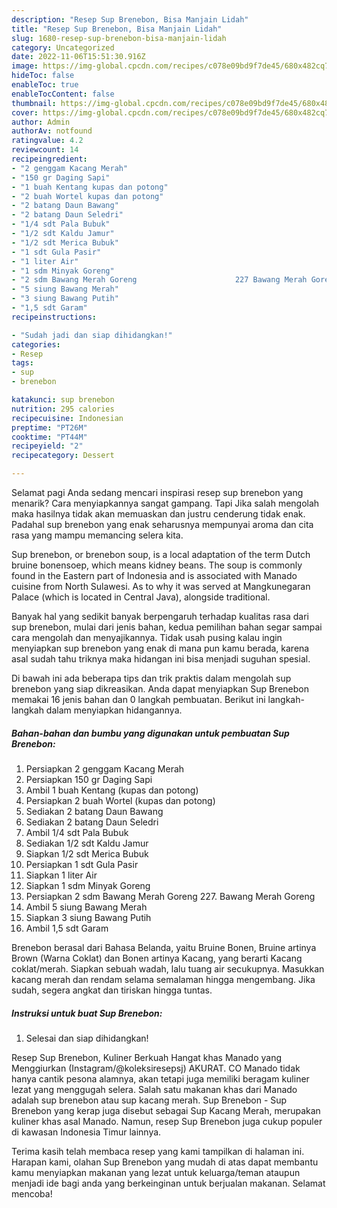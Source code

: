 ```yaml
---
description: "Resep Sup Brenebon, Bisa Manjain Lidah"
title: "Resep Sup Brenebon, Bisa Manjain Lidah"
slug: 1680-resep-sup-brenebon-bisa-manjain-lidah
category: Uncategorized
date: 2022-11-06T15:51:30.916Z
image: https://img-global.cpcdn.com/recipes/c078e09bd9f7de45/680x482cq70/sup-brenebon-foto-resep-utama.jpg
hideToc: false
enableToc: true
enableTocContent: false
thumbnail: https://img-global.cpcdn.com/recipes/c078e09bd9f7de45/680x482cq70/sup-brenebon-foto-resep-utama.jpg
cover: https://img-global.cpcdn.com/recipes/c078e09bd9f7de45/680x482cq70/sup-brenebon-foto-resep-utama.jpg
author: Admin
authorAv: notfound
ratingvalue: 4.2
reviewcount: 14
recipeingredient:
- "2 genggam Kacang Merah"
- "150 gr Daging Sapi"
- "1 buah Kentang kupas dan potong"
- "2 buah Wortel kupas dan potong"
- "2 batang Daun Bawang"
- "2 batang Daun Seledri"
- "1/4 sdt Pala Bubuk"
- "1/2 sdt Kaldu Jamur"
- "1/2 sdt Merica Bubuk"
- "1 sdt Gula Pasir"
- "1 liter Air"
- "1 sdm Minyak Goreng"
- "2 sdm Bawang Merah Goreng                      227 Bawang Merah Goreng"
- "5 siung Bawang Merah"
- "3 siung Bawang Putih"
- "1,5 sdt Garam"
recipeinstructions:

- "Sudah jadi dan siap dihidangkan!"
categories:
- Resep
tags:
- sup
- brenebon

katakunci: sup brenebon 
nutrition: 295 calories
recipecuisine: Indonesian
preptime: "PT26M"
cooktime: "PT44M"
recipeyield: "2"
recipecategory: Dessert

---
```



Selamat pagi Anda sedang mencari inspirasi resep sup brenebon yang menarik? Cara menyiapkannya sangat gampang. Tapi Jika salah mengolah maka hasilnya tidak akan memuaskan dan justru cenderung tidak enak. Padahal sup brenebon yang enak seharusnya mempunyai aroma dan cita rasa yang mampu memancing selera kita.


Sup brenebon, or brenebon soup, is a local adaptation of the term Dutch bruine bonensoep, which means kidney beans. The soup is commonly found in the Eastern part of Indonesia and is associated with Manado cuisine from North Sulawesi. As to why it was served at Mangkunegaran Palace (which is located in Central Java), alongside traditional.

Banyak hal yang sedikit banyak berpengaruh terhadap kualitas rasa dari sup brenebon, mulai dari jenis bahan, kedua pemilihan bahan segar sampai cara mengolah dan menyajikannya. Tidak usah pusing kalau ingin menyiapkan sup brenebon yang enak di mana pun kamu berada, karena asal sudah tahu triknya maka hidangan ini bisa menjadi suguhan spesial.


Di bawah ini ada beberapa tips dan trik praktis dalam mengolah sup brenebon yang siap dikreasikan. Anda dapat menyiapkan Sup Brenebon memakai 16 jenis bahan dan 0 langkah pembuatan. Berikut ini langkah-langkah dalam menyiapkan hidangannya.

<!--inarticleads1-->

##### Bahan-bahan dan bumbu yang digunakan untuk pembuatan Sup Brenebon:

1. Persiapkan 2 genggam Kacang Merah
1. Persiapkan 150 gr Daging Sapi
1. Ambil 1 buah Kentang (kupas dan potong)
1. Persiapkan 2 buah Wortel (kupas dan potong)
1. Sediakan 2 batang Daun Bawang
1. Sediakan 2 batang Daun Seledri
1. Ambil 1/4 sdt Pala Bubuk
1. Sediakan 1/2 sdt Kaldu Jamur
1. Siapkan 1/2 sdt Merica Bubuk
1. Persiapkan 1 sdt Gula Pasir
1. Siapkan 1 liter Air
1. Siapkan 1 sdm Minyak Goreng
1. Persiapkan 2 sdm Bawang Merah Goreng                      227. Bawang Merah Goreng
1. Ambil 5 siung Bawang Merah
1. Siapkan 3 siung Bawang Putih
1. Ambil 1,5 sdt Garam


Brenebon berasal dari Bahasa Belanda, yaitu Bruine Bonen, Bruine artinya Brown (Warna Coklat) dan Bonen artinya Kacang, yang berarti Kacang coklat/merah. Siapkan sebuah wadah, lalu tuang air secukupnya. Masukkan kacang merah dan rendam selama semalaman hingga mengembang. Jika sudah, segera angkat dan tiriskan hingga tuntas. 

<!--inarticleads2-->

##### Instruksi untuk buat Sup Brenebon:


1. Selesai dan siap dihidangkan!

Resep Sup Brenebon, Kuliner Berkuah Hangat khas Manado yang Menggiurkan (Instagram/@koleksiresepsj) AKURAT. CO Manado tidak hanya cantik pesona alamnya, akan tetapi juga memiliki beragam kuliner lezat yang menggugah selera. Salah satu makanan khas dari Manado adalah sup brenebon atau sup kacang merah. Sup Brenebon - Sup Brenebon yang kerap juga disebut sebagai Sup Kacang Merah, merupakan kuliner khas asal Manado. Namun, resep Sup Brenebon juga cukup populer di kawasan Indonesia Timur lainnya. 

Terima kasih telah membaca resep yang kami tampilkan di halaman ini. Harapan kami, olahan Sup Brenebon yang mudah di atas dapat membantu kamu menyiapkan makanan yang lezat untuk keluarga/teman ataupun menjadi ide bagi anda yang berkeinginan untuk berjualan makanan. Selamat mencoba!
